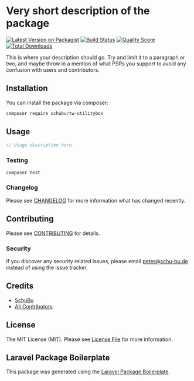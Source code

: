 # Very short description of the package

[![Latest Version on Packagist](https://img.shields.io/packagist/v/schubu/tw-utilitybox.svg?style=flat-square)](https://packagist.org/packages/schubu/tw-utilitybox)
[![Build Status](https://img.shields.io/travis/schubu/tw-utilitybox/master.svg?style=flat-square)](https://travis-ci.org/schubu/tw-utilitybox)
[![Quality Score](https://img.shields.io/scrutinizer/g/schubu/tw-utilitybox.svg?style=flat-square)](https://scrutinizer-ci.com/g/schubu/tw-utilitybox)
[![Total Downloads](https://img.shields.io/packagist/dt/schubu/tw-utilitybox.svg?style=flat-square)](https://packagist.org/packages/schubu/tw-utilitybox)

This is where your description should go. Try and limit it to a paragraph or two, and maybe throw in a mention of what PSRs you support to avoid any confusion with users and contributors.

## Installation

You can install the package via composer:

```bash
composer require schubu/tw-utilitybox
```

## Usage

``` php
// Usage description here
```

### Testing

``` bash
composer test
```

### Changelog

Please see [CHANGELOG](CHANGELOG.md) for more information what has changed recently.

## Contributing

Please see [CONTRIBUTING](CONTRIBUTING.md) for details.

### Security

If you discover any security related issues, please email peter@schu-bu.de instead of using the issue tracker.

## Credits

- [SchuBu](https://github.com/schubu)
- [All Contributors](../../contributors)

## License

The MIT License (MIT). Please see [License File](LICENSE.md) for more information.

## Laravel Package Boilerplate

This package was generated using the [Laravel Package Boilerplate](https://laravelpackageboilerplate.com).